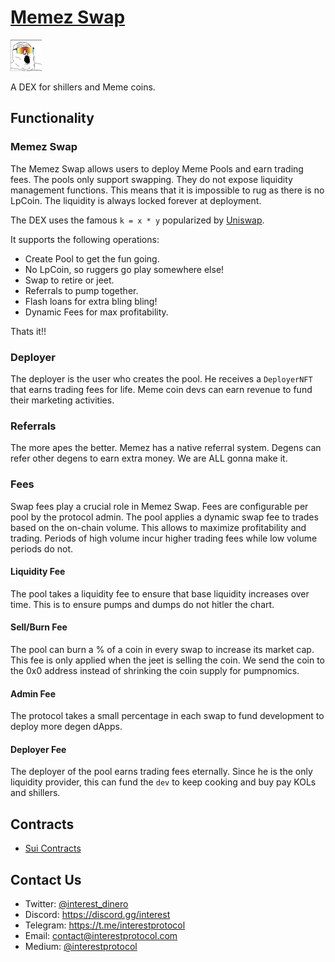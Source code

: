 # [Memez Swap](https://www.memez.gg/)

 <p> <img width="50px"height="50px" src="./logo.png" /></p> 
 
A DEX for shillers and Meme coins.

## Functionality

### Memez Swap

The Memez Swap allows users to deploy Meme Pools and earn trading fees. The pools only support swapping. They do not expose liquidity management functions. This means that it is impossible to rug as there is no LpCoin. The liquidity is always locked forever at deployment.

The DEX uses the famous `k = x * y` popularized by [Uniswap](https://uniswap.org/whitepaper.pdf).

It supports the following operations:

- Create Pool to get the fun going.
- No LpCoin, so ruggers go play somewhere else!
- Swap to retire or jeet.
- Referrals to pump together.
- Flash loans for extra bling bling!
- Dynamic Fees for max profitability.

Thats it!!

### Deployer

The deployer is the user who creates the pool. He receives a `DeployerNFT` that earns trading fees for life. Meme coin devs can earn revenue to fund their marketing activities.

### Referrals

The more apes the better. Memez has a native referral system. Degens can refer other degens to earn extra money. We are ALL gonna make it.

### Fees

Swap fees play a crucial role in Memez Swap. Fees are configurable per pool by the protocol admin. The pool applies a dynamic swap fee to trades based on the on-chain volume. This allows to maximize profitability and trading. Periods of high volume incur higher trading fees while low volume periods do not.

#### Liquidity Fee

The pool takes a liquidity fee to ensure that base liquidity increases over time. This is to ensure pumps and dumps do not hitler the chart.

#### Sell/Burn Fee

The pool can burn a % of a coin in every swap to increase its market cap. This fee is only applied when the jeet is selling the coin. We send the coin to the 0x0 address instead of shrinking the coin supply for pumpnomics.

#### Admin Fee

The protocol takes a small percentage in each swap to fund development to deploy more degen dApps.

#### Deployer Fee

The deployer of the pool earns trading fees eternally. Since he is the only liquidity provider, this can fund the `dev` to keep cooking and buy pay KOLs and shillers.

## Contracts

- [Sui Contracts](./sui)

## Contact Us

- Twitter: [@interest_dinero](https://twitter.com/interest_dinero)
- Discord: https://discord.gg/interest
- Telegram: https://t.me/interestprotocol
- Email: [contact@interestprotocol.com](mailto:contact@interestprotocol.com)
- Medium: [@interestprotocol](https://medium.com/@interestprotocol)
